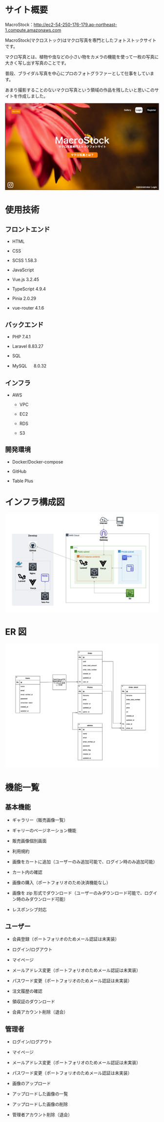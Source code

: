 # サイト概要

MacroStock：http://ec2-54-250-176-179.ap-northeast-1.compute.amazonaws.com

MacroStock(マクロストック)はマクロ写真を専門としたフォトストックサイトです。

マクロ写真とは、植物や虫などの小さい物をカメラの機能を使って一枚の写真に大きく写し出す写真のことです。

普段、ブライダル写真を中心にプロのフォトグラファーとして仕事をしています。

あまり撮影することのないマクロ写真という領域の作品を残したいと思いこのサイトを作成しました。

![](https://github.com/webyoshinobu/macrostock_laravel_vue/blob/5a769de6d02711b8a0ae4adfd5d0cbcad267ec21/top_screenshot.png)

# 使用技術

## フロントエンド

- HTML

- CSS

- SCSS 1.58.3

- JavaScript

- Vue.js 3.2.45

- TypeScript 4.9.4

- Pinia 2.0.29

- vue-router 4.1.6

## バックエンド

- PHP 7.4.1

- Laravel 8.83.27

- SQL

- MySQL 　 8.0.32

## インフラ

- AWS

  - VPC

  - EC2

  - RDS

  - S3

## 開発環境

- Docker/Docker-compose

- GitHub

- Table Plus

# インフラ構成図

![](https://github.com/webyoshinobu/macrostock_laravel_vue/blob/753c7e01dc20de7369e185c1899fbc77b67e4f13/aws_diagram.png)

# ER 図

![](https://github.com/webyoshinobu/macrostock_laravel_vue/blob/b3856dd4a584c94f99a25392141ee80a6815b8d7/er.png)

# 機能一覧

## 基本機能

- ギャラリー（販売画像一覧）

- ギャリーのページネーション機能

- 販売画像個別画面

- 利用規約

- 画像をカートに追加（ユーザーのみ追加可能で、ログイン時のみ追加可能）

- カート内の確認

- 画像の購入（ポートフォリオのため決済機能なし）

- 画像を zip 形式でダウンロード（ユーザーのみダウンロード可能で、ログイン時のみダウンロード可能）

- レスポンシブ対応

## ユーザー

- 会員登録（ポートフォリオのためメール認証は未実装）

- ログイン/ログアウト

- マイページ

- メールアドレス変更（ポートフォリオのためメール認証は未実装）

- パスワード変更（ポートフォリオのためメール認証は未実装）

- 注文履歴の確認

- 領収証のダウンロード

- 会員アカウント削除（退会）

## 管理者

- ログイン/ログアウト

- マイページ

- メールアドレス変更（ポートフォリオのためメール認証は未実装）

- パスワード変更（ポートフォリオのためメール認証は未実装）

- 画像のアップロード

- アップロードした画像の一覧

- アップロードした画像の削除

- 管理者アカウント削除（退会）
